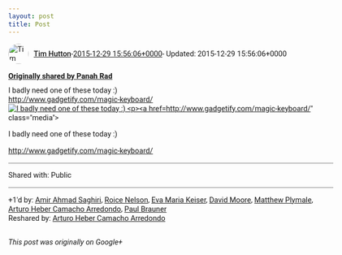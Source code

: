 ```yaml
---
layout: post
title: Post
---
```


<html><head><meta charset="utf-8"><title>Google+ post</title><style>body {font: 11pt Roboto, Arial, sans-serif; max-width: 640px; margin: 24px;}.author-photo {border-radius: 50%; margin-right: 10px; width: 40px;}.author {font-weight: 500;}.main-content {margin: 15px 0 15px;}.post-title {font-weight: bold;}.location {display: block; margin-top: 15px;}.location img {float: left; margin-right: 5px; width: 20px;}.media-link {display: inline-block; max-width: 100%; vertical-align: top;}.media-link p {margin-top: 5px; max-height: 4em; overflow: scroll;}.media {max-height: 100vh; max-width: 100%;}.video-placeholder {background: black; display: flex; height: 300px; max-width: 100%; width: 640px;}.play-icon {border-bottom: 30px solid transparent; border-left: 50px solid white; border-top: 30px solid transparent; color: white; margin: auto;}.album {max-height: 800px; overflow: scroll; width: calc(100vw - 48px);}.album .media-link {margin-right: 5px; max-width: 250px;}.album .media {max-height: 250px;}.link-embed {border-top: 1px solid lightgrey; display: block; margin-top: 20px;}.link-embed img {max-width: 100%;}.inline-link-embed {display: block;}.inline-link-embed img {vertical-align: middle;}.link-title {display: inline-block; font-size: medium; font-weight: 300; padding-left: 1em;}.reshare-attribution {display: block; font-weight: bold; margin-bottom: 10px;}.poll-image {margin-bottom: 5px; max-height: 300px; max-width: 500px;}.poll-choice {align-items: center; display: flex; margin-bottom: 5px; max-width: 500px;}.poll-choice-percentage {background-color: lightblue; height: 100%; left: 0; position: absolute; z-index: -1;}.poll-choice-selected {margin-right: 5px;}.poll-choice-results {border: 1px solid lightgray; border-radius: 5px; display: flex; line-height: 40px; overflow: hidden; padding: 0 8px; position: relative;}.poll-choice-results, .poll-choice-description {flex-grow: 1; margin-right: 10px;}.poll-choice-image {width: 100%;}.poll-choice-image, .poll-choice-image img {max-height: 40px; max-width: 100px;}.poll-choice-votes {max-height: 100px; overflow: auto;}.plus-entity-embed {color: black; display: block; text-decoration: none;}.plus-entity-embed-cover-photo {max-height: 300px; max-width: 100%;}.plus-entity-embed-info {padding: 0 1em 1em;}.plus-entity-embed-info h2 {font-weight: 500; margin: 10px 0;}.plus-entity-embed-info p {font-size: small; margin: 0;}.collection-owner-avatar {border-radius: 50%; border: 2px solid white; height: 40px; margin-top: -22px;}.visibility {padding: 1em 0; border-top: 1px solid grey;}.post-activity {padding: 1em 0; border-top: 1px solid grey;}.comments {border-top: 1px solid gray; padding-top: 1em;}.comment + .comment {margin-top: 1em;}.comment .media-link, .comment .inline-link-embed {margin-top: 5px;}</style></head><body><div style="margin-bottom:1em;"><div style="display:flex; align-items:center"><img class="author-photo" src="https://lh4.googleusercontent.com/-epo4ZZKNqEw/AAAAAAAAAAI/AAAAAAAAVSU/qu3LpcHEnoQ/s64-c/photo.jpg" alt="Tim Hutton"><a href="https://plus.google.com/+TimHutton" target="_blank" class="author">Tim Hutton</a> - <a target="_blank" href="https://plus.google.com/+TimHutton/posts/QzxR9CHV9Dh">2015-12-29 15:56:06+0000</a><span> - Updated: 2015-12-29 15:56:06+0000</span></div><div class="main-content"></div><div><a target="_blank" href="https://plus.google.com/+PanahRad/posts/NQh4bNViFzd" class="reshare-attribution">Originally shared by Panah Rad</a>I badly need one of these today :)<br><a rel="nofollow" target="_blank" href="http://www.gadgetify.com/magic-keyboard/" class="ot-anchor bidi_isolate" jslog="10929; track:click" dir="ltr">http://www.gadgetify.com/magic-keyboard/</a><a href="https://lh3.googleusercontent.com/-mWRI2UDDEJc/VoKgONGvH4I/AAAAAAAJx-U/IsYayTT0ZQ0/w440-h287/Uizrstj%2B-%2BImgur.gif" target="_blank" class="media-link"><img src="https://lh3.googleusercontent.com/-mWRI2UDDEJc/VoKgONGvH4I/AAAAAAAJx-U/IsYayTT0ZQ0/w440-h287/Uizrstj%2B-%2BImgur.gif" alt="I badly need one of these today :)

http://www.gadgetify.com/magic-keyboard/" class="media"><p>I badly need one of these today :)

http://www.gadgetify.com/magic-keyboard/</p></a></div></div><div class="visibility">Shared with: Public</div><div class="post-activity"><div class="plus-oners">+1'd by: <a href="https://plus.google.com/+AmirAhmadSaghiri">Amir Ahmad Saghiri</a>, <a href="https://plus.google.com/+RoiceNelson">Roice Nelson</a>, <a href="https://plus.google.com/103252848084040022158">Eva Maria Keiser</a>, <a href="https://plus.google.com/107321313584898904150">David Moore</a>, <a href="https://plus.google.com/103253481591130828549">Matthew Plymale</a>, <a href="https://plus.google.com/+ArturoHeberCamachoArredondo">Arturo Heber Camacho Arredondo</a>, <a href="https://plus.google.com/+PaulBrauner">Paul Brauner</a></div><div class="resharers">Reshared by: <a href="https://plus.google.com/+ArturoHeberCamachoArredondo">Arturo Heber Camacho Arredondo</a></div></div></body></html>

<i>This post was originally on Google+</i>
